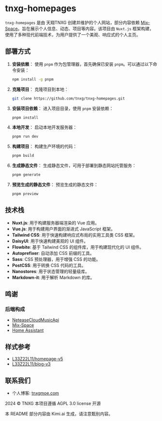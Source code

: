 # **tnxg-homepages**

`tnxg-homepages` 是由 天翔TNXG 创建并维护的个人网站，部分内容依赖 [Mix-Space](https://github.com/mx-space)。旨在展示个人信息、动态、项目等内容。该项目由 `Nuxt.js` 框架构建，使用了多种现代前端技术，为用户提供了一个美观、响应式的个人主页。

## **部署方式**

1. **安装依赖**：
   使用 `pnpm` 作为包管理器，首先确保已安装 `pnpm`。可以通过以下命令安装：
   ```bash
   npm install -g pnpm
   ```

2. **克隆项目**：
   克隆项目到本地：
   ```bash
   git clone https://github.com/tnxg/tnxg-homepages.git
   ```

3. **安装项目依赖**：
   进入项目目录，使用 `pnpm` 安装依赖：
   ```bash
   pnpm install
   ```

4. **本地开发**：
   启动本地开发服务器：
   ```bash
   pnpm run dev
   ```

5. **构建项目**：
   构建生产环境的代码：
   ```bash
   pnpm build
   ```

6. **生成静态文件**：
   生成静态文件，可用于部署到静态网站托管服务：
   ```bash
   pnpm generate
   ```

7. **预览生成的静态文件**：
   预览生成的静态文件：
   ```bash
   pnpm preview
   ```

## **技术栈**

- **Nuxt.js**: 用于构建服务器端渲染的 Vue 应用。
- **Vue.js**: 用于构建用户界面的渐进式 JavaScript 框架。
- **Tailwind CSS**: 用于快速构建响应式布局的实用工具类 CSS 框架。
- **DaisyUI**: 用于快速构建美观的 UI 组件。
- **Flowbite**: 基于 Tailwind CSS 的组件库，用于构建现代化的 UI 组件。
- **Autoprefixer**: 自动添加 CSS 前缀的工具。
- **Sass**: CSS 预处理器，用于增强 CSS 的功能。
- **PostCSS**: 用于转换 CSS 代码的工具。
- **Nanostores**: 用于状态管理的轻量级库。
- **Markdown-it**: 用于解析 Markdown 的库。

## **鸣谢**

### 后端构成

- [NeteaseCloudMusicApi](https://github.com/Binaryify/NeteaseCloudMusicApi)
- [Mix-Space](https://github.com/mx-space)
- [Home Assistant](https://github.com/home-assistant)

## 样式参考

- [L33Z22L11/homepage-v5](https://github.com/L33Z22L11/homepage-v5)
- [L33Z22L11/blog-v3](https://github.com/L33Z22L11/blog-v3)

## 联系我们

- 个人博客: [tnxgmoe.com](https://tnxgmoe.com/about-me#:re:%E8%81%94%E7%B3%BB%E6%96%B9%E5%BC%8F)

2024 © TNXG 本项目遵循 AGPL 3.0 license 开源

本 README 部分内容由 Kimi.ai 生成，请注意甄别内容。
